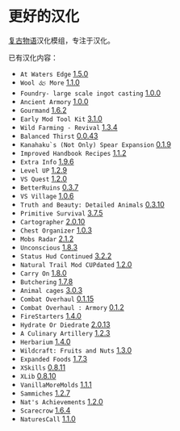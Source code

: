 # 更好的汉化

[复古物语](https://www.vintagestory.at/)汉化模组，专注于汉化。

已有汉化内容：
- `At Waters Edge` [1.5.0](https://mods.vintagestory.at/atwatersedge)
- `Wool 🙵 More` [1.1.0](https://mods.vintagestory.at/wool)
- `Foundry- large scale ingot casting` [1.0.0](https://mods.vintagestory.at/show/mod/1197)
- `Ancient Armory` [1.0.0](https://mods.vintagestory.at/ancientarmory)
- `Gourmand` [1.6.2](https://mods.vintagestory.at/show/mod/14390)
- `Early Mod Tool Kit` [3.1.0](https://mods.vintagestory.at/emtk)
- `Wild Farming - Revival` [1.3.4](https://mods.vintagestory.at/wildfarmingrevival)
- `Balanced Thirst` [0.0.43](https://mods.vintagestory.at/balancedthirst)
- ``Kanahaku`s (Not Only) Spear Expansion`` [0.1.9](https://mods.vintagestory.at/show/mod/11264)
- `Improved Handbook Recipes` [1.1.2](https://mods.vintagestory.at/improvedhandbookrecipes)
- `Extra Info` [1.9.6](https://mods.vintagestory.at/extrainfo)
- `Level UP` [1.2.9](https://mods.vintagestory.at/levelup)
- `VS Quest` [1.2.0](https://mods.vintagestory.at/vsquest)
- `BetterRuins` [0.3.7](https://mods.vintagestory.at/betterruins)
- `VS Village` [1.0.6](https://mods.vintagestory.at/vsvillage)
- `Truth and Beauty: Detailed Animals` [0.3.10](https://mods.vintagestory.at/detailedanimals)
- `Primitive Survival` [3.7.5](https://mods.vintagestory.at/primitivesurvival)
- `Cartographer` [2.0.10](https://mods.vintagestory.at/nbcartographer)
- `Chest Organizer` [1.0.3](https://mods.vintagestory.at/chestorganizer)
- `Mobs Radar` [2.1.2](https://mods.vintagestory.at/mobsradar)
- `Unconscious` [1.8.3](https://mods.vintagestory.at/unconscious)
- `Status Hud Continued` [3.2.2](https://mods.vintagestory.at/show/mod/9817)
- `Natural Trail Mod CUPdated` [1.2.0](https://mods.vintagestory.at/trailmodcupdated)
- `Carry On` [1.8.0](https://mods.vintagestory.at/carryon)
- `Butchering` [1.7.8](https://mods.vintagestory.at/butchering)
- `Animal cages` [3.0.3](https://mods.vintagestory.at/animalcages)
- `Combat Overhaul` [0.1.15](https://mods.vintagestory.at/combatoverhaul)
- `Combat Overhaul : Armory` [0.1.2](https://mods.vintagestory.at/armory)
- `FireStarters` [1.4.0](https://mods.vintagestory.at/firestarters)
- `Hydrate Or Diedrate` [2.0.13](https://mods.vintagestory.at/hydrateordiedrate)
- `A Culinary Artillery` [1.2.3](https://mods.vintagestory.at/aculinaryartillery)
- `Herbarium` [1.4.0](https://mods.vintagestory.at/herbarium)
- `Wildcraft: Fruits and Nuts` [1.3.0](https://mods.vintagestory.at/wildcraftfruit)
- `Expanded Foods` [1.7.3](https://mods.vintagestory.at/expandedfoods)
- `XSkills` [0.8.11](https://mods.vintagestory.at/show/mod/247)
- `XLib` [0.8.10](https://mods.vintagestory.at/show/mod/244)
- `VanillaMoreMolds` [1.1.1](https://mods.vintagestory.at/vanillamoremolds)
- `Sammiches` [1.2.7](https://mods.vintagestory.at/sammiches)
- `Nat's Achievements` [1.2.0](https://mods.vintagestory.at/show/mod/9615)
- `Scarecrow` [1.6.4](https://mods.vintagestory.at/scarecrow)
- `NaturesCall` [1.1.0](https://mods.vintagestory.at/naturescall)
